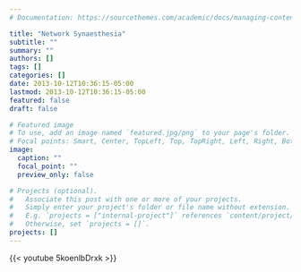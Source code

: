 ```yaml
---
# Documentation: https://sourcethemes.com/academic/docs/managing-content/

title: "Network Synaesthesia"
subtitle: ""
summary: ""
authors: []
tags: []
categories: []
date: 2013-10-12T10:36:15-05:00
lastmod: 2013-10-12T10:36:15-05:00
featured: false
draft: false

# Featured image
# To use, add an image named `featured.jpg/png` to your page's folder.
# Focal points: Smart, Center, TopLeft, Top, TopRight, Left, Right, BottomLeft, Bottom, BottomRight.
image:
  caption: ""
  focal_point: ""
  preview_only: false

# Projects (optional).
#   Associate this post with one or more of your projects.
#   Simply enter your project's folder or file name without extension.
#   E.g. `projects = ["internal-project"]` references `content/project/deep-learning/index.md`.
#   Otherwise, set `projects = []`.
projects: []
---
```


{{< youtube 5koenlbDrxk >}}